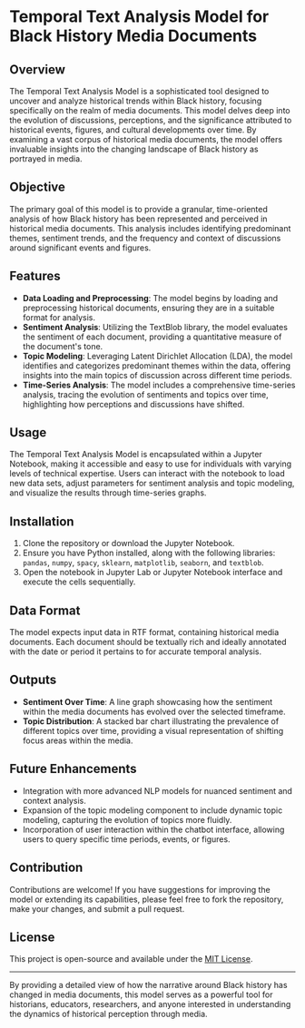 # Temporal Text Analysis Model for Black History Media Documents

## Overview
The Temporal Text Analysis Model is a sophisticated tool designed to uncover and analyze historical trends within Black history, focusing specifically on the realm of media documents. This model delves deep into the evolution of discussions, perceptions, and the significance attributed to historical events, figures, and cultural developments over time. By examining a vast corpus of historical media documents, the model offers invaluable insights into the changing landscape of Black history as portrayed in media.

## Objective
The primary goal of this model is to provide a granular, time-oriented analysis of how Black history has been represented and perceived in historical media documents. This analysis includes identifying predominant themes, sentiment trends, and the frequency and context of discussions around significant events and figures.

## Features
- **Data Loading and Preprocessing**: The model begins by loading and preprocessing historical documents, ensuring they are in a suitable format for analysis.
- **Sentiment Analysis**: Utilizing the TextBlob library, the model evaluates the sentiment of each document, providing a quantitative measure of the document's tone.
- **Topic Modeling**: Leveraging Latent Dirichlet Allocation (LDA), the model identifies and categorizes predominant themes within the data, offering insights into the main topics of discussion across different time periods.
- **Time-Series Analysis**: The model includes a comprehensive time-series analysis, tracing the evolution of sentiments and topics over time, highlighting how perceptions and discussions have shifted.

## Usage
The Temporal Text Analysis Model is encapsulated within a Jupyter Notebook, making it accessible and easy to use for individuals with varying levels of technical expertise. Users can interact with the notebook to load new data sets, adjust parameters for sentiment analysis and topic modeling, and visualize the results through time-series graphs.

## Installation
1. Clone the repository or download the Jupyter Notebook.
2. Ensure you have Python installed, along with the following libraries: `pandas`, `numpy`, `spacy`, `sklearn`, `matplotlib`, `seaborn`, and `textblob`.
3. Open the notebook in Jupyter Lab or Jupyter Notebook interface and execute the cells sequentially.

## Data Format
The model expects input data in RTF format, containing historical media documents. Each document should be textually rich and ideally annotated with the date or period it pertains to for accurate temporal analysis.

## Outputs
- **Sentiment Over Time**: A line graph showcasing how the sentiment within the media documents has evolved over the selected timeframe.
- **Topic Distribution**: A stacked bar chart illustrating the prevalence of different topics over time, providing a visual representation of shifting focus areas within the media.

## Future Enhancements
- Integration with more advanced NLP models for nuanced sentiment and context analysis.
- Expansion of the topic modeling component to include dynamic topic modeling, capturing the evolution of topics more fluidly.
- Incorporation of user interaction within the chatbot interface, allowing users to query specific time periods, events, or figures.

## Contribution
Contributions are welcome! If you have suggestions for improving the model or extending its capabilities, please feel free to fork the repository, make your changes, and submit a pull request.

## License
This project is open-source and available under the [MIT License](https://opensource.org/licenses/MIT).

---

By providing a detailed view of how the narrative around Black history has changed in media documents, this model serves as a powerful tool for historians, educators, researchers, and anyone interested in understanding the dynamics of historical perception through media.
